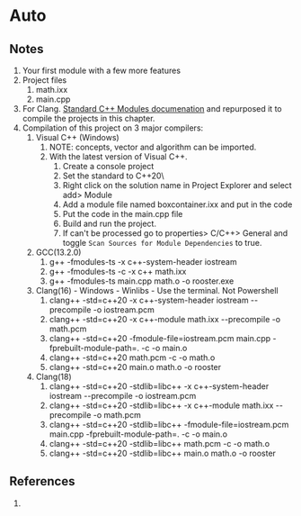 # Auto

## Notes
1. Your first module with a few more features
2. Project files
   1. math.ixx
   2. main.cpp
3. For Clang. [Standard C++ Modules documenation](https://clang.llvm.org/docs/StandardCPlusPlusModules.html) and repurposed it to compile the projects in this chapter.
4. Compilation of this project on 3 major compilers:
   1. Visual C++ (Windows)
      1. NOTE: concepts, vector and algorithm can be imported.
      2. With the latest version of Visual C++.
         1. Create a console project
         2. Set the standard to C++20\
         3. Right click on the solution name in Project Explorer and select add> Module
         4. Add a module file named boxcontainer.ixx and put in the code
         5. Put the code in the main.cpp file
         6. Build and run the project.
         7. If <iostream> can't be processed go to properties> C/C++> General and toggle `Scan Sources for Module Dependencies` to true.
   2. GCC(13.2.0)
      1. g++ -fmodules-ts -x c++-system-header iostream
      2. g++ -fmodules-ts -c -x c++ math.ixx
      3. g++ -fmodules-ts main.cpp math.o -o rooster.exe
   3. Clang(16) - Windows - Winlibs - Use the terminal. Not Powershell
      1. clang++ -std=c++20 -x c++-system-header iostream --precompile -o iostream.pcm
      2. clang++ -std=c++20 -x c++-module math.ixx --precompile -o math.pcm
      3. clang++ -std=c++20 -fmodule-file=iostream.pcm main.cpp -fprebuilt-module-path=. -c -o main.o
      4. clang++ -std=c++20 math.pcm -c -o math.o
      5. clang++ -std=c++20 main.o math.o -o rooster
   4. Clang(18)
      1. clang++ -std=c++20 -stdlib=libc++ -x c++-system-header iostream --precompile -o iostream.pcm
      2. clang++ -std=c++20 -stdlib=libc++ -x c++-module math.ixx --precompile -o math.pcm
      3. clang++ -std=c++20 -stdlib=libc++ -fmodule-file=iostream.pcm main.cpp -fprebuilt-module-path=. -c -o main.o
      4. clang++ -std=c++20 -stdlib=libc++ math.pcm -c -o math.o
      5. clang++ -std=c++20 -stdlib=libc++ main.o math.o -o rooster

## References

1. 

